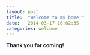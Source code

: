 ```yaml
---
layout: post
title:  "Welcome to my home!"
date:   2014-03-17 16:02:35
categories: welcome
---
```


<strong>Thank you for coming!</strong>